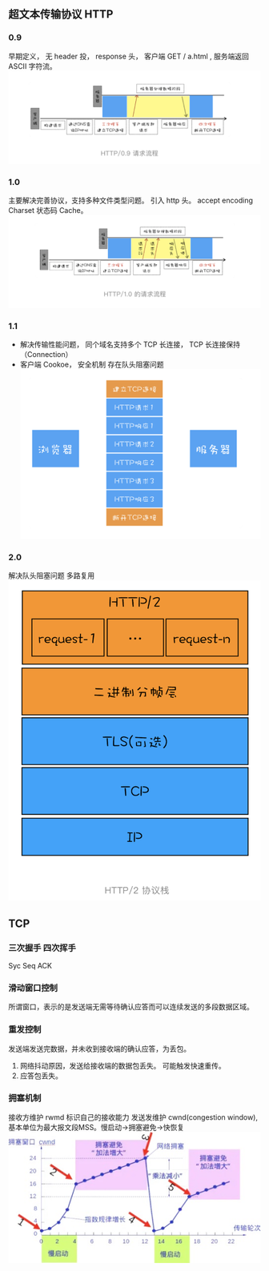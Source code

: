 

## 超文本传输协议 HTTP
### 0.9
早期定义， 无 header 投， response 头， 客户端 GET / a.html , 服务端返回 ASCII 字符流。
![](./assert/http_1.png)

### 1.0
主要解决完善协议，支持多种文件类型问题。 引入 http 头。 accept encoding Charset 状态码  Cache。
![](./assert/http_2.png)


### 1.1 
+ 解决传输性能问题， 同个域名支持多个 TCP 长连接， TCP 长连接保持（Connection）
+ 客户端 Cookoe， 安全机制
存在队头阻塞问题
![](./assert/http_3.png)


### 2.0
解决队头阻塞问题
多路复用
![](./assert/http_4.png)



## TCP
### 三次握手 四次挥手
Syc Seq ACK


### 滑动窗口控制
所谓窗口，表示的是发送端无需等待确认应答而可以连续发送的多段数据区域。


### 重发控制
发送端发送完数据，并未收到接收端的确认应答，为丢包。
1. 网络抖动原因，发送给接收端的数据包丢失。 可能触发快速重传。
2. 应答包丢失。

### 拥塞机制
接收方维护 rwmd 标识自己的接收能力
发送发维护 cwnd(congestion window), 基本单位为最大报文段MSS。慢启动->拥塞避免->快恢复
![](./assert/http_5.jpg)
